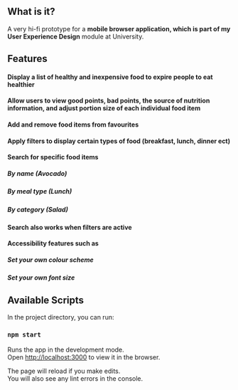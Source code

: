 ## What is it?

A very hi-fi prototype for a **mobile browser application, which is part of my User Experience Design** module at University.

## Features

#### Display a list of healthy and inexpensive food to expire people to eat healthier
#### Allow users to view good points, bad points, the source of nutrition information, and adjust portion size of each individual food item
#### Add and remove food items from favourites
#### Apply filters to display certain types of food (breakfast, lunch, dinner ect)
#### Search for specific food items
##### By name (Avocado)
##### By meal type (Lunch)
##### By category (Salad)
#### Search also works when filters are active
#### Accessibility features such as
##### Set your own colour scheme
##### Set your own font size

## Available Scripts

In the project directory, you can run:

### `npm start`

Runs the app in the development mode.<br />
Open [http://localhost:3000](http://localhost:3000) to view it in the browser.

The page will reload if you make edits.<br />
You will also see any lint errors in the console.


